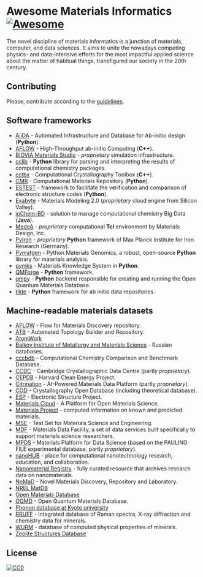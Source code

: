 # Awesome Materials Informatics [![Awesome](https://cdn.rawgit.com/sindresorhus/awesome/d7305f38d29fed78fa85652e3a63e154dd8e8829/media/badge.svg)](https://github.com/sindresorhus/awesome)

The novel discipline of materials informatics is a junction of materials, computer, and data sciences. It aims to unite the nowadays competing physics- and data-intensive efforts for the most impactful applied science about the matter of habitual things, transfigured our society in the 20th century.

## Contributing
Please, contribute according to the [guidelines](/CONTRIBUTING.md).

## Software frameworks

- [AiiDA](http://aiida.net) - Automated Infrastructure and Database for Ab-initio design (**Python**).
- [AFLOW](http://materials.duke.edu/AFLOW) - High-Throughput ab-initio Computing (**C++**).
- [BIOVIA Materials Studio](http://accelrys.com/products/collaborative-science/biovia-materials-studio) - _proprietary_ simulation infrastructure.
- [cclib](http://cclib.github.io) - **Python** library for parsing and interpreting the results of computational chemistry packages.
- [cctbx](https://cctbx.github.io) - Computational Crystallography Toolbox (**C++**).
- [CMR](https://wiki.fysik.dtu.dk/cmr) - Computational Materials Repository (**Python**).
- [ESTEST](http://estest.ucdavis.edu) - framework to facilitate the verification and comparison of electronic structure codes (**Python**).
- [Exabyte](http://exabyte.io) - Materials Modeling 2.0 (_proprietary_ cloud engine from Silicon Valley).
- [ioChem-BD](http://www.iochem-bd.org) - solution to manage computational chemistry Big Data (**Java**).
- [MedeA](http://www.materialsdesign.com/medea) - _proprietary_ computational **Tcl** environment by Materials Design, Inc.
- [PyIron](https://github.com/pyiron) - _proprietary_ **Python** framework of Max Planck Institute for Iron Research (Germany).
- [Pymatgen](http://pymatgen.org) - Python Materials Genomics, a robust, open-source **Python** library for materials analysis.
- [pymks](http://pymks.org) - Materials Knowledge System in **Python**.
- [QMForge](http://qmforge.sourceforge.net) - **Python** framework.
- [qmpy](http://pythonhosted.org/qmpy) - **Python** backend responsible for creating and running the Open Quantum Materials Database.
- [tilde](https://github.com/tilde-lab/tilde) - **Python** framework for ab initio data repositories.

## Machine-readable materials datasets

- [AFLOW](http://www.aflowlib.org) - Flow for Materials Discovery repository.
- [ATB](http://compbio.biosci.uq.edu.au/atb) - Automated Topology Builder and Repository.
- [AtomWork](http://crystdb.nims.go.jp/index_en.html)
- [Baikov Institute of Metallurgy and Materials Science](http://bg.imet-db.ru) - Russian databases.
- [cccbdb](http://cccbdb.nist.gov) - Computational Chemistry Comparison and Benchmark Database.
- [CCDC](https://www.ccdc.cam.ac.uk) - Cambridge Crystallographic Data Centre (partly _proprietary_).
- [CEPDB](http://cepdb.molecularspace.org) - Harvard Clean Energy Project.
- [Citrination](https://citrination.com) - AI-Powered Materials Data Platform (partly _proprietary_).
- [COD](http://crystallography.net) - Crystallography Open Database (including theoretical database).
- [ESP](http://gurka.fysik.uu.se/ESP) - Electronic Structure Project.
- [Materials Cloud](http://www.materialscloud.org) - A Platform for Open Materials Science.
- [Materials Project](http://www.materialsproject.org) - computed information on known and predicted materials.
- [MSE](http://mse.fhi-berlin.mpg.de) - Test Set for Materials Science and Engineering.
- [MDF](https://materialsdatafacility.org) - Materials Data Facility, a set of data services built specifically to support materials science researchers.
- [MPDS](https://mpds.io) - Materials Platform for Data Science (based on the PAULING FILE experimental database, partly _proprietary_).
- [nanoHUB](https://nanohub.org/developer) - place for computational nanotechnology research, education, and collaboration.
- [Nanomaterial Registry](https://www.nanomaterialregistry.org) - fully curated resource that archives research data on nanomaterials.
- [NoMaD](https://nomad-coe.eu) - Novel Materials Discovery, Repository and Laboratory.
- [NREL MatDB](http://materials.nrel.gov)
- [Open Materials Database](http://openmaterialsdb.se)
- [OQMD](http://oqmd.org) - Open Quantum Materials Database.
- [Phonon database at Kyoto university](http://phonondb.mtl.kyoto-u.ac.jp)
- [RRUFF](http://rruff.info) - integrated database of Raman spectra, X-ray diffraction and chemistry data for minerals.
- [WURM](http://wurm.info) - database of computed physical properties of minerals.
- [Zeolite Structures Database](http://www.iza-structure.org/databases)

## License
[![CC0](http://mirrors.creativecommons.org/presskit/buttons/88x31/svg/cc-zero.svg)](https://creativecommons.org/publicdomain/zero/1.0/)
